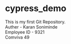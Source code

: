 # cypress_demo
This is my first Git Repository.
<br>
Auther - Karan Soniminde
<br>
Employee ID - 9321
<br>
Comviva 49
